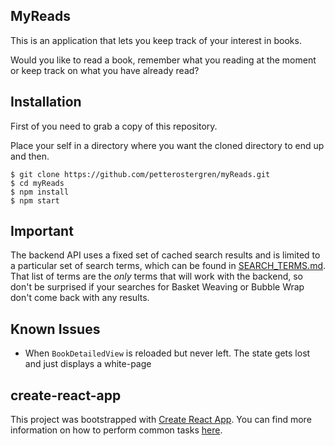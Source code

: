 ## MyReads
This is an application that lets you keep track of your interest in books.

Would you like to read a book, remember what you reading at the moment or keep track on what you have already read?

## Installation

First of you need to grab a copy of this repository.

Place your self in a directory where you want the cloned directory to end up and then.


    $ git clone https://github.com/petterostergren/myReads.git
    $ cd myReads
    $ npm install
    $ npm start


## Important
The backend API uses a fixed set of cached search results and is limited to a particular set of search terms, which can be found in [SEARCH_TERMS.md](SEARCH_TERMS.md). That list of terms are the _only_ terms that will work with the backend, so don't be surprised if your searches for Basket Weaving or Bubble Wrap don't come back with any results.

## Known Issues

* When `BookDetailedView` is reloaded but never left. The state gets lost and just displays a white-page

## create-react-app

This project was bootstrapped with [Create React App](https://github.com/facebookincubator/create-react-app). You can find more information on how to perform common tasks [here](https://github.com/facebookincubator/create-react-app/blob/master/packages/react-scripts/template/README.md).
